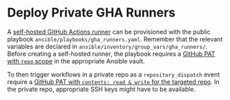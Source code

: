 # Deploy Private GHA Runners

A [self-hosted GitHub Actions runner](../explanations/gha-runners.md) can be provisioned with the public playbook
`ansible/playbooks/gha_runners.yaml`. Remember that the relevant variables are declared in
`ansible/inventory/group_vars/gha_runners/`. Before creating a self-hosted runner, the playbook requires
a [GitHub PAT with
`repo` scope](https://github.com/MonolithProjects/ansible-github_actions_runner?tab=readme-ov-file#requirements) in the
appropriate Ansible vault.

To then trigger workflows in a private repo as a `repository_dispatch` event require a [GitHub PAT with
`contents: read & write` for the targeted repo](https://github.com/peter-evans/repository-dispatch?tab=readme-ov-file#token).
In the private repo, appropriate SSH keys might have to be available.
